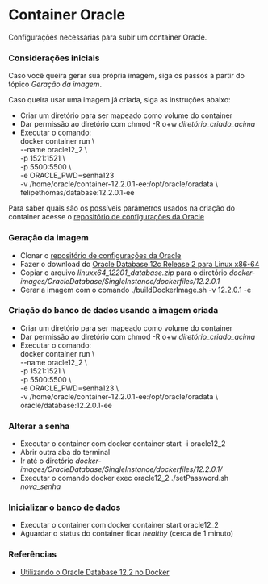 # Container Oracle
Configurações necessárias para subir um container Oracle.

### Considerações iniciais
Caso você queira gerar sua própria imagem, siga os passos a partir do tópico *Geração da imagem*.
  
Caso queira usar uma imagem já criada, siga as instruções abaixo:
- Criar um diretório para ser mapeado como volume do container  
- Dar permissão ao diretório com chmod -R o+w *diretório_criado_acima*  
- Executar o comando:  
docker container run \  
--name oracle12_2 \      
-p 1521:1521 \  
-p 5500:5500 \  
-e ORACLE_PWD=senha123 \
-v /home/oracle/container-12.2.0.1-ee:/opt/oracle/oradata \  
felipethomas/database:12.2.0.1-ee  
  
Para saber quais são os possíveis parâmetros usados na criação do container acesse o [repositório de configurações da Oracle](https://github.com/oracle/docker-images/blob/master/OracleDatabase/SingleInstance/README.md#running-oracle-database-in-a-docker-container)  
  
### Geração da imagem
- Clonar o [repositório de configurações da Oracle](https://github.com/oracle/docker-images)  
- Fazer o download do [Oracle Database 12c Release 2 para Linux x86-64](http://www.oracle.com/technetwork/database/enterprise-edition/downloads/index.html)  
- Copiar o arquivo *linuxx64_12201_database.zip* para o diretório *docker-images/OracleDatabase/SingleInstance/dockerfiles/12.2.0.1*  
- Gerar a imagem com o comando ./buildDockerImage.sh -v 12.2.0.1 -e  
  
### Criação do banco de dados usando a imagem criada
- Criar um diretório para ser mapeado como volume do container  
- Dar permissão ao diretório com chmod -R o+w *diretório_criado_acima*  
- Executar o comando:  
docker container run \  
--name oracle12_2 \      
-p 1521:1521 \  
-p 5500:5500 \  
-e ORACLE_PWD=senha123 \  
-v /home/oracle/container-12.2.0.1-ee:/opt/oracle/oradata \  
oracle/database:12.2.0.1-ee  
  
### Alterar a senha
- Executar o container com docker container start -i oracle12_2  
- Abrir outra aba do terminal  
- Ir até o diretório *docker-images/OracleDatabase/SingleInstance/dockerfiles/12.2.0.1/*  
- Executar o comando docker exec oracle12_2 ./setPassword.sh *nova_senha*  
  
### Inicializar o banco de dados
- Executar o container com docker container start oracle12_2  
- Aguardar o status do container ficar *healthy* (cerca de 1 minuto)  

### Referências
 - [Utilizando o Oracle Database 12.2 no Docker](https://www.oracle.com/technetwork/pt/articles/database-performance/oracle-db12-2-no-docker-4427706-ptb.html)